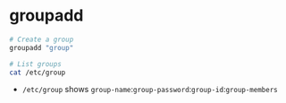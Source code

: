 # groupadd

```sh
# Create a group
groupadd "group"
```

```sh
# List groups
cat /etc/group
```

- `/etc/group` shows `group-name`:`group-password`:`group-id`:`group-members`
